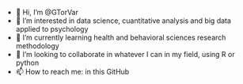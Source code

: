 - 👋 Hi, I’m @GTorVar
- 👀 I’m interested in data science, cuantitative analysis and big data applied to psychology
- 🌱 I’m currently learning health and behavioral sciences research methodology
- 💞️ I’m looking to collaborate in whatever I can in my field, using R or python
- 📫 How to reach me: in this GitHub 

<!---
GTorVar/GTorVar is a ✨ special ✨ repository because its `README.md` (this file) appears on your GitHub profile.
You can click the Preview link to take a look at your changes.
--->
